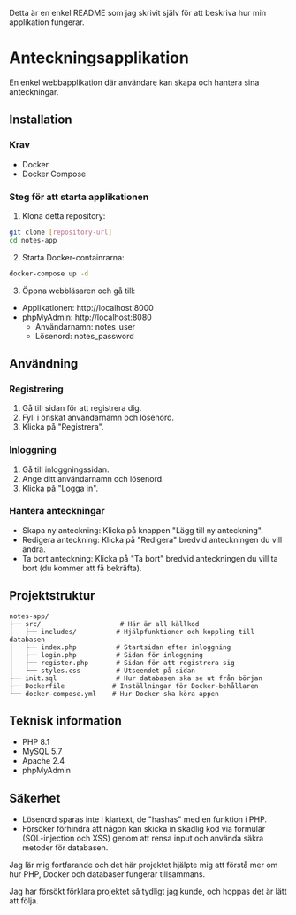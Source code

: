 Detta är en enkel README som jag skrivit själv för att beskriva hur min applikation fungerar.

# Anteckningsapplikation

En enkel webbapplikation där användare kan skapa och hantera sina anteckningar.

## Installation

### Krav
- Docker
- Docker Compose

### Steg för att starta applikationen

1. Klona detta repository:
```bash
git clone [repository-url]
cd notes-app
```

2. Starta Docker-containrarna:
```bash
docker-compose up -d
```

3. Öppna webbläsaren och gå till:
- Applikationen: http://localhost:8000
- phpMyAdmin: http://localhost:8080
  - Användarnamn: notes_user
  - Lösenord: notes_password

## Användning

### Registrering
1. Gå till sidan för att registrera dig.
2. Fyll i önskat användarnamn och lösenord.
3. Klicka på "Registrera".

### Inloggning
1. Gå till inloggningssidan.
2. Ange ditt användarnamn och lösenord.
3. Klicka på "Logga in".

### Hantera anteckningar
- Skapa ny anteckning: Klicka på knappen "Lägg till ny anteckning".
- Redigera anteckning: Klicka på "Redigera" bredvid anteckningen du vill ändra.
- Ta bort anteckning: Klicka på "Ta bort" bredvid anteckningen du vill ta bort (du kommer att få bekräfta).

## Projektstruktur

```
notes-app/
├── src/                    # Här är all källkod
│   ├── includes/          # Hjälpfunktioner och koppling till databasen
│   ├── index.php          # Startsidan efter inloggning
│   ├── login.php          # Sidan för inloggning
│   ├── register.php       # Sidan för att registrera sig
│   └── styles.css         # Utseendet på sidan
├── init.sql               # Hur databasen ska se ut från början
├── Dockerfile            # Inställningar för Docker-behållaren
└── docker-compose.yml    # Hur Docker ska köra appen
```

## Teknisk information

- PHP 8.1
- MySQL 5.7
- Apache 2.4
- phpMyAdmin

## Säkerhet

- Lösenord sparas inte i klartext, de "hashas" med en funktion i PHP.
- Försöker förhindra att någon kan skicka in skadlig kod via formulär (SQL-injection och XSS) genom att rensa input och använda säkra metoder för databasen.

Jag lär mig fortfarande och det här projektet hjälpte mig att förstå mer om hur PHP, Docker och databaser fungerar tillsammans.

Jag har försökt förklara projektet så tydligt jag kunde, och hoppas det är lätt att följa.